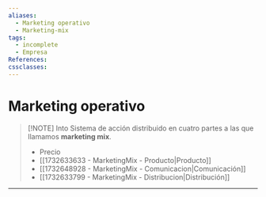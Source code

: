 ```yaml
---
aliases:
  - Marketing operativo
  - Marketing-mix
tags:
  - incomplete
  - Empresa
References: 
cssclasses:
---
```

# Marketing operativo

> [!NOTE] Into 
> Sistema de acción distribuido en cuatro partes a las que llamamos **marketing mix**. 
> + Precio 
> + [[1732633633 - MarketingMix - Producto|Producto]]
> + [[1732648928 - MarketingMix - Comunicacion|Comunicación]] 
> + [[1732633799 - MarketingMix - Distribucion|Distribución]]

 
 

***